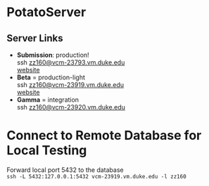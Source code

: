 # PotatoServer

## Server Links

- **Submission**: production!  
  ssh zz160@vcm-23793.vm.duke.edu  
   [website](https://potato.colab.duke.edu)
- **Beta** = production-light  
  ssh zz160@vcm-23919.vm.duke.edu  
   [website](https://potato-beta.colab.duke.edu)
- **Gamma** = integration  
  ssh zz160@vcm-23920.vm.duke.edu

# Connect to Remote Database for Local Testing

Forward local port 5432 to the database  
`ssh -L 5432:127.0.0.1:5432 vcm-23919.vm.duke.edu -l zz160`
